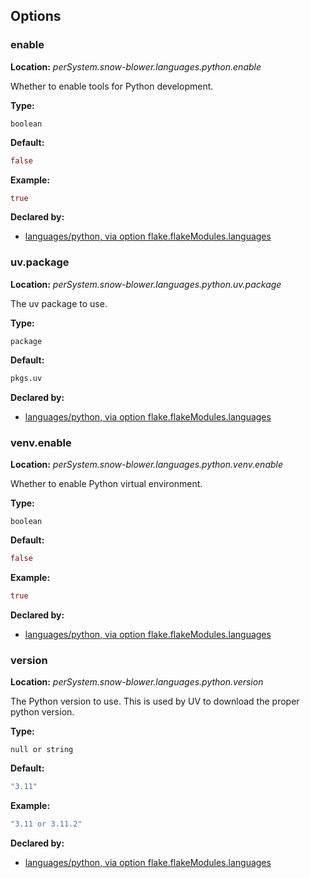 ## Options

### enable

**Location:** *perSystem.snow-blower.languages.python.enable*

Whether to enable tools for Python development.

**Type:**

`boolean`

**Default:**

```nix
false
```

**Example:**

```nix
true
```

**Declared by:**

- [languages/python, via option flake.flakeModules.languages](https://github.com/use-the-fork/snow-blower/tree/main/modules/languages/python/default.nix)

### uv.package

**Location:** *perSystem.snow-blower.languages.python.uv.package*

The uv package to use.

**Type:**

`package`

**Default:**

```nix
pkgs.uv
```

**Declared by:**

- [languages/python, via option flake.flakeModules.languages](https://github.com/use-the-fork/snow-blower/tree/main/modules/languages/python/default.nix)

### venv.enable

**Location:** *perSystem.snow-blower.languages.python.venv.enable*

Whether to enable Python virtual environment.

**Type:**

`boolean`

**Default:**

```nix
false
```

**Example:**

```nix
true
```

**Declared by:**

- [languages/python, via option flake.flakeModules.languages](https://github.com/use-the-fork/snow-blower/tree/main/modules/languages/python/default.nix)

### version

**Location:** *perSystem.snow-blower.languages.python.version*

The Python version to use.
This is used by UV to download the proper python version.

**Type:**

`null or string`

**Default:**

```nix
"3.11"
```

**Example:**

```nix
"3.11 or 3.11.2"
```

**Declared by:**

- [languages/python, via option flake.flakeModules.languages](https://github.com/use-the-fork/snow-blower/tree/main/modules/languages/python/default.nix)

